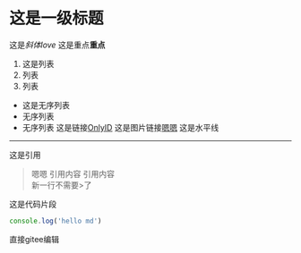 # 这是一级标题
这是*斜体love*
这是重点**重点**
1. 这是列表
2. 列表
3. 列表
* 这是无序列表
* 无序列表
* 无序列表
这是链接[OnlyID](https://onlyid.net)
这是图片链接[嗯嗯](https://static.onlyid.net/onlyid-main/img/demo1.e0e624a.png)
这是水平线
---
这是引用
> 嗯嗯 引用内容 引用内容\
新一行不需要>了

这是代码片段
```javascript
console.log('hello md')
```
直接gitee编辑

